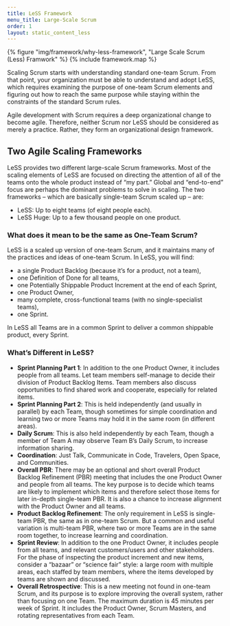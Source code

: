 ```yaml
---
title: LeSS Framework
menu_title: Large-Scale Scrum
order: 1
layout: static_content_less
---
```


<div>
  {% figure "img/framework/why-less-framework", "Large Scale Scrum (Less) Framwork" %}
  {% include framework.map %}
</div>

Scaling Scrum starts with understanding standard one-team Scrum. From that point, your organization must be able to understand and adopt LeSS, which requires examining the purpose of one-team Scrum elements and figuring out how to reach the same purpose while staying within the constraints of the standard Scrum rules.

Agile development with Scrum requires a deep organizational change to become agile. Therefore, neither Scrum nor LeSS should be considered as merely a practice. Rather, they form an organizational design framework.


## Two Agile Scaling Frameworks

LeSS provides two different large-scale Scrum frameworks. Most of the scaling elements of LeSS are focused on directing the attention of all of the teams onto the whole product instead of “my part.” Global and “end-to-end” focus are perhaps the dominant problems to solve in scaling. The two frameworks – which are basically single-team Scrum scaled up – are:

* LeSS: Up to eight teams (of eight people each).
* LeSS Huge: Up to a few thousand people on one product.

### What does it mean to be the same as One-Team Scrum?

LeSS is a scaled up version of one-team Scrum, and it maintains many of the practices and ideas of one-team Scrum. In LeSS, you will find:

* a single Product Backlog (because it’s for a product, not a team),
* one Definition of Done for all teams,
* one Potentially Shippable Product Increment at the end of each Sprint,
* one Product Owner,
* many complete, cross-functional teams (with no single-specialist teams),
* one Sprint.

In LeSS all Teams are in a common Sprint to deliver a common shippable product, every Sprint.

### What’s Different in LeSS?

* **Sprint Planning Part 1**: In addition to the one Product Owner, it includes people from all teams. Let team members self-manage to decide their division of Product Backlog Items. Team members also discuss opportunities to find shared work and cooperate, especially for related items.
* **Sprint Planning Part 2**: This is held independently (and usually in parallel) by each Team, though sometimes for simple coordination and learning two or more Teams may hold it in the same room (in different areas).
* **Daily Scrum**: This is also held independently by each Team, though a member of Team A may observe Team B’s Daily Scrum, to increase information sharing.
* **Coordination**: Just Talk, Communicate in Code, Travelers, Open Space, and Communities.
* **Overall PBR**: There may be an optional and short overall Product Backlog Refinement (PBR) meeting that includes the one Product Owner and people from all teams. The key purpose is to decide which teams are likely to implement which items and therefore select those items for later in-depth single-team PBR. It is also a chance to increase alignment with the Product Owner and all teams.
* **Product Backlog Refinement**: The only requirement in LeSS is single-team PBR, the same as in one-team Scrum. But a common and useful variation is multi-team PBR, where two or more Teams are in the same room together, to increase learning and coordination.
* **Sprint Review**: In addition to the one Product Owner, it includes people from all teams, and relevant customers/users and other stakeholders. For the phase of inspecting the product increment and new items, consider a “bazaar” or “science fair” style: a large room with multiple areas, each staffed by team members, where the items developed by teams are shown and discussed.
* **Overall Retrospective**: This is a new meeting not found in one-team Scrum, and its purpose is to explore improving the overall system, rather than focusing on one Team. The maximum duration is 45 minutes per week of Sprint. It includes the Product Owner, Scrum Masters, and  rotating representatives from each Team.



